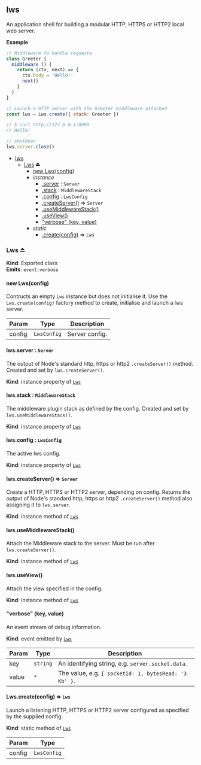<a name="module_lws"></a>

## lws
An application shell for building a modular HTTP, HTTPS or HTTP2 local web server.

**Example**  
```js
// Middleware to handle requests
class Greeter {
  middleware () {
    return (ctx, next) => {
      ctx.body = 'Hello!'
      next()
    }
  }
}

// Launch a HTTP server with the Greeter middleware attached
const lws = Lws.create({ stack: Greeter })

// $ curl http://127.0.0.1:8000
// Hello!

// shutdown
lws.server.close()
```

* [lws](#module_lws)
    * [Lws](#exp_module_lws--Lws) ⏏
        * [new Lws(config)](#new_module_lws--Lws_new)
        * _instance_
            * [.server](#module_lws--Lws+server) : <code>Server</code>
            * [.stack](#module_lws--Lws+stack) : <code>MiddlewareStack</code>
            * [.config](#module_lws--Lws+config) : <code>LwsConfig</code>
            * [.createServer()](#module_lws--Lws+createServer) ⇒ <code>Server</code>
            * [.useMiddlewareStack()](#module_lws--Lws+useMiddlewareStack)
            * [.useView()](#module_lws--Lws+useView)
            * ["verbose" (key, value)](#module_lws--Lws+event_verbose)
        * _static_
            * [.create(config)](#module_lws--Lws.create) ⇒ <code>Lws</code>

<a name="exp_module_lws--Lws"></a>

### Lws ⏏
**Kind**: Exported class  
**Emits**: <code>event:verbose</code>  
<a name="new_module_lws--Lws_new"></a>

#### new Lws(config)
Contructs an empty `Lws` instance but does not initialise it. Use the `Lws.create(config)` factory method to create, initialise and launch a lws server.


| Param | Type | Description |
| --- | --- | --- |
| config | <code>LwsConfig</code> | Server config. |

<a name="module_lws--Lws+server"></a>

#### lws.server : <code>Server</code>
The output of Node's standard http, https or http2 `.createServer()` method. Created and set by `lws.createServer()`.

**Kind**: instance property of [<code>Lws</code>](#exp_module_lws--Lws)  
<a name="module_lws--Lws+stack"></a>

#### lws.stack : <code>MiddlewareStack</code>
The middleware plugin stack as defined by the config. Created and set by `lws.useMiddlewareStack()`.

**Kind**: instance property of [<code>Lws</code>](#exp_module_lws--Lws)  
<a name="module_lws--Lws+config"></a>

#### lws.config : <code>LwsConfig</code>
The active lws config.

**Kind**: instance property of [<code>Lws</code>](#exp_module_lws--Lws)  
<a name="module_lws--Lws+createServer"></a>

#### lws.createServer() ⇒ <code>Server</code>
Create a HTTP, HTTPS or HTTP2 server, depending on config. Returns the output of Node's standard http, https or http2 `.createServer()` method also assigning it to `lws.server`.

**Kind**: instance method of [<code>Lws</code>](#exp_module_lws--Lws)  
<a name="module_lws--Lws+useMiddlewareStack"></a>

#### lws.useMiddlewareStack()
Attach the Middleware stack to the server. Must be run after `lws.createServer()`.

**Kind**: instance method of [<code>Lws</code>](#exp_module_lws--Lws)  
<a name="module_lws--Lws+useView"></a>

#### lws.useView()
Attach the view specified in the config.

**Kind**: instance method of [<code>Lws</code>](#exp_module_lws--Lws)  
<a name="module_lws--Lws+event_verbose"></a>

#### "verbose" (key, value)
An event stream of debug information.

**Kind**: event emitted by [<code>Lws</code>](#exp_module_lws--Lws)  

| Param | Type | Description |
| --- | --- | --- |
| key | <code>string</code> | An identifying string, e.g. `server.socket.data`. |
| value | <code>\*</code> | The value, e.g. `{ socketId: 1, bytesRead: '3 Kb' }`. |

<a name="module_lws--Lws.create"></a>

#### Lws.create(config) ⇒ <code>Lws</code>
Launch a listening HTTP, HTTPS or HTTP2 server configured as specified by the supplied config.

**Kind**: static method of [<code>Lws</code>](#exp_module_lws--Lws)  

| Param | Type |
| --- | --- |
| config | <code>LwsConfig</code> | 

